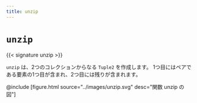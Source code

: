 ```yaml
---
title: unzip
---
```


# `unzip`

{{< signature unzip >}}

`unzip` は、2つのコレクションからなる `Tuple2` を作成します。
1つ目にはペアである要素の1つ目が含まれ、2つ目には残りが含まれます。

@include [figure.html source="../images/unzip.svg" desc="関数 unzip の図"]
